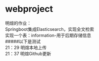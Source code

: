# webproject
明煊的作业：  
Springboot集成Elasticsearch，实现全文检索  
实现一个表：information-用于后期存储信息  
#####以下是测试  
21：29 明煊本地上传  
21：37 明煊Github更新
